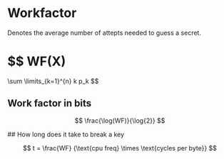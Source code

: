 # Workfactor

Denotes the average number of attepts needed to guess a secret.

$$
WF(X)
=
\sum
\limits_{k=1}^{n} k p_k
$$

## Work factor in bits

$$
\frac{\log(WF)}{\log{2}}
$$

## How long does it take to break a key

$$
t =
\frac{WF}
{\text{cpu freq} \times
\text{cycles per byte}}
$$